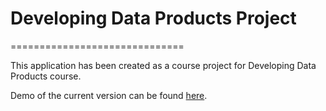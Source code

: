 # Developing Data Products Project

==============================

This application has been created as a course project for  Developing Data Products course.

Demo of the current version can be found [here](https://wali.shinyapps.io/project).

